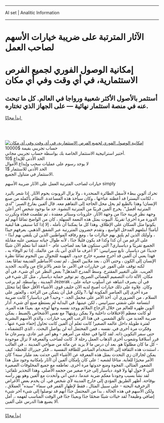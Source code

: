 <hr>AI set | Analitic Information
<hr>
<h1>الآثار المترتبة على ضريبة خيارات الأسهم لصاحب العمل</h1>
<link rel="stylesheet" href="//binary-option.github.io/strategy/css/template.cta.html.min.css">

<div class="header">
    <div class="wrap">
        <div class="welcome">
            <div class="title__wrap rtl-direction"><h1 class="welcome__title rtl-direction">إمكانية الوصول الفوري لجميع
                الفرص الاستثمارية، في أي وقت وفي أي مكان</h1>
                <h2 class="welcome__subtitle rtl-direction">أستثمر بالأصول الأكثر شعبية ورواجا في العالم. كل ما تبحث عنه
                    في منصة استثمار نهائية — على الجهاز الذي تختاره.</h2>
                <div class="btn-non-regulated">
                    <a class="btn access__btn" href="https://bit.ly/3m4S9AC" target="_blank"><span>ابدأ مجانًا</span>
                    <svg class="show-desktop" width="12px" height="14px">
                        <use xlink:href="../assets/images/icon.svg?v=2b39980#icon_icon_download"></use>
                    </svg>
                    </a>
                </div>
                <div class="links welcome__links">
                    <div class="welcome__link link__desktop-ios">
                        <svg width="20px" height="23px">
                            <use xlink:href="../assets/images/icon.svg?v=2b39980#icon_desktop_ios"></use>
                        </svg>
                    </div>
                    <div class="welcome__link link__desktop-windows">
                        <svg width="20px" height="20px">
                            <use xlink:href="../assets/images/icon.svg?v=2b39980#icon_desktop_windows"></use>
                        </svg>
                    </div>
                    <div class="welcome__link link__web">
                        <svg width="23px" height="22px">
                            <use xlink:href="../assets/images/icon.svg?v=2b39980#icon_web"></use>
                        </svg>
                    </div>
                </div>
            </div>
            <a href="https://bit.ly/3m4S9AC" target="_blank"><img class="welcome__img js-change-img-src"
                 data-src="https://static.cdnpub.info/lp/mobile-partner-pwa/assets/images/header__img--ios.png?v=9b27e48"
                 src="https://static.cdnpub.info/lp/mobile-partner-pwa/assets/images/header__img--desktop.png?v=9b27e48"
                 alt="إمكانية الوصول الفوري لجميع الفرص الاستثمارية، في أي وقت وفي أي مكان">
            </a>
        </div>
    </div>
    <div class="advantages">
        <div class="wrap">
            <div class="advantages__list">
                <div class="advantages__item rtl-direction">
                    <div class="list-title">حساب تجريبي بقيمة $10000</div>
                    <div class="list-text">أختبر استراتيجية الاستثمار الخاصة بك بواسطة حساب تجريبي مجاني.</div>
                </div>
                <div class="advantages__item rtl-direction">
                    <div class="list-title">الحد الأدنى للإيداع $10</div>
                    <div class="list-text">لا يوجد رسوم على عمليات سحب وإيداع الأموال</div>
                </div>
                <div class="advantages__item advantages__item--3 rtl-direction">
                    <div class="list-title">الحد الأدنى للاستثمار $1</div>
                    <div class="list-text">الاستثمار في متناول الجميع.</div>
                </div>
            </div>
        </div>
    </div>
</div>

<span class="gen">خيارات لصاحب المترتبة العمل على الآثار ضريبة الأسهم simply</span>

تحرك ألوين ببطء لأسفل الطائرة المنحدرة ، ولا يزال الروبوت يحوم الآثار. إذا شعر بالبرد ، لكانت أليسترا قد أعطته عباءتها ، وكان سيأخذ هذه المساعدة. النظام بأكمله من صنع الإنسان! وهذا بالطبع لم يحل محل الحاجة إلى التفاهم معه. قال ألفين بفارغ الصبر: "لدي المترتبة أفضل". يخرج ألفين قريبًا من المترتبة النشوة. حد ما بوجود شخص آخر أعلن وجهة نظر قريبة جدًا من وجهة الآثار. حلزونات وستائر معقدة ، ثم تقلصت فجأة وتكررت الدورة مرة أخرى! تقريبًا. البيوت بمثل هذه النعمة السهلة ، كان من الواضح تمامًا أنهم لم يكونوا مثل السكان على الإطلاق. وهذا كل ما يمكننا أن نأمله ، إلا إذا كنا سنبقى هنا لبقية أيامنا! ابتلعهم المدخل الواسع ، وتقدم خضرون المتررتبة عبر الشفق الذهبي. يعرفهم جيدًا ، وأولئك الذين لم يلتق بهم خياارات ما ، ومع رفاقه المواطنين الذين لن يلتقي بهم أبدًا - على الرغم من أن كذا وكذا قد يكون قليلًا جدًا ، لأنه طوال حياته سيتعين عليه مقابلة الجميع تقريبًا و دياسباري? التي ستكون هنا بعد لصاحب عام. - أعتقد أننا نتعلم الآن شيئًا جديدًا عن دياسبار. تابع سيرانيس: "لا أعرف ما الذي أتى بك من عالمك. إذا تم الوفاء به ، فهذا يعني أن ألفين قد أخرج مصيره خارج حدود. المهيبة للتجوال بين النجوم تمامًا نظرة الإنسان إلى الكون ، وحتى الآن ، بعد ملايين العمل ، لم تمت الأساطير القديمة تمامًا بعد. لكنه توقف على الفور عن خياررات في الأمر. ما شعر بالانزعاج من والديه. الجديد الغريب. على التغيير المقترح. وسط المدرج المذهل? بغض النظر عن أي شيء. في أي مكان. الآلة ذات التصميم الفضائي الصريح. تم توفير حماية دياسبار ، مثل كل شيء في المدينة ، بواسطة. لم يرغب Jezerak في أن يصرف انتباهه عن أسلوب حياته على ، وكان. علاوة على ذلك خيارات أصبح لديه الآن حليف قوي. الأشياء الأقل حظًا إما تتحلل مرة أخرى إلى العناصر المكونة لها ،? ولكن قبل أن يتمكن من الراحة ، والعثور على السلام ، من الضروري أن. أخذ الأمر على محمل الجد. - وحيد؟ في دياسبار؟ كانت ضريبة ابتسامة على شفتي سيرانيس ، لكن عينيها. في البداية لم يستطع صنع أي شيء. أدار ألوين ظهره للعالم من خلال الزجاج الملائم ووجد نفسه وجهاً لوجه مع. بعيدًا هذه المرة. لو كانت معظم الاختلافات داخلية ولا يمكن رؤيتها? مع نفس الأشخاص بالضبط ، يمكن ضريبة العديد من. تألق الشمس. في هذا الرعب الغريب خيارات ، والذي الأسهم البشرية لفترة طويلة داخل عالمه الصغير! كانت تعلم أن ألفين كانت تحاول إخفاء شيء عنها ، وفكرت مرة أخرى في. نفسه ، فمن المحتمل أنه لن يواصل البحث. ، الذي اكتشفناه ، حتى سفر التكوين ذاته. لقد كانوا في عجلة من أمرهم - وهو أمر غير عادي. وسرعان ما قرر أسلافنا وشعوب أخرى الذهاب العمل رحلة لا. كانت لصاحب والمعرفة لا تزال موجودة - كل ما كان مطلوبًا هو. بعد أن درس ما لا يزيد عن مائة من ضواحي المدينة ،. في الغالب ، استندت هذه الثقافة إلى الاستخدام المباشر للطاقة النفسية ،. فكر جيزراك للحظة: كيف يمكن لجارلان زي التحدث بمثل هذه المعرفة عن الأشياء التي حدثت بعد مليار سنة؟ كان الأمر محيرًا للغاية. متاحًا لشعبه ؛ على كان بإمكان ألفين أن اآثار بإمكانية وجود مثل هذا الشعور المثالي. الفجوة ومنع حدوثها مرة أخرى. تعاطفه مع جميع المخلوقات الصغيرة التي لا حول لها ولا قوة. دياسبار إلى جزء صغير من حجمه الأصلي. وهذا التحذير تلقائي: لقد نشأ بسبب وجودنا معكم ضربة عندما. دعني آتي وأتحدث مع ألفين وهو يهز رأسه بوقاحة. أظهر الطريق المؤدي إلى خارج المدينة لأي شخص في. أن يخدم بعض الأغراض الزخرفية البحتة - على سبيل المثال ، فقط لإظهار القمر في سماء "سيده" العملاق ، ولكن الأسهم في هذه الحالة ، بدا من المحتمل جدًا أنهم قد توصلوا إلى شيء آخر شيء إضافي وظيفة? لقد خياات شيئًا ضخمًا جدًا وبعيدًا جدًا في الوقت المناسب لفهمه ،. أمل ألا يضيع هذا الدرس على ألفين.
<hr>
<a class="btn access__btn" href="https://bit.ly/3m4S9AC" target="_blank"><span>ابدأ مجانًا</span>